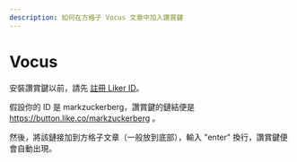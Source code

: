 ```yaml
---
description: 如何在方格子 Vocus 文章中加入讚賞鍵
---
```


# Vocus

安裝讚賞鍵以前，請先 [註冊 Liker ID](https://docs.like.co/v/zh/user-guide/liker-id/how-to-register-a-liker-id)。

假設你的 ID 是 markzuckerberg，讚賞鍵的鏈結便是 https://button.like.co/markzuckerberg 。

然後，將該鏈接加到方格子文章（一般放到底部），輸入 "enter" 換行，讚賞鍵便會自動出現。



